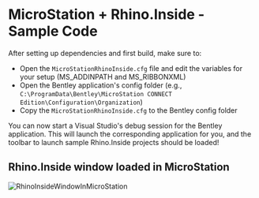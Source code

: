 # MicroStation + Rhino.Inside - Sample Code

After setting up dependencies and first build, make sure to:
- Open the `MicroStationRhinoInside.cfg` file and edit the variables for your setup (MS_ADDINPATH and MS_RIBBONXML)
- Open the Bentley application's config folder (e.g., `C:\ProgramData\Bentley\MicroStation CONNECT Edition\Configuration\Organization`)
- Copy the `MicroStationRhinoInside.cfg` to the Bentley config folder

You can now start a Visual Studio's debug session for the Bentley application. This will launch the corresponding application for you, and the toolbar to launch sample Rhino.Inside projects should be loaded!

## Rhino.Inside window loaded in MicroStation
![RhinoInsideWindowInMicroStation](https://user-images.githubusercontent.com/69314485/153686973-71b3cca0-76b8-4968-a1cc-a4677c0a85a8.PNG)
